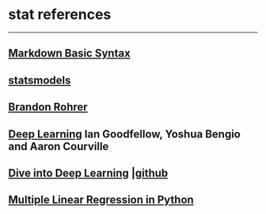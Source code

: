 # stat references
***
## [Markdown Basic Syntax](https://www.markdownguide.org/basic-syntax)
## [statsmodels](https://www.statsmodels.org/stable/install.html#installing-statsmodels)
## [Brandon Rohrer](https://e2eml.school/blog.html#000)
## [Deep Learning](https://www.deeplearningbook.org/lecture_slides.html) Ian Goodfellow, Yoshua Bengio and Aaron Courville
## [Dive into Deep Learning](https://d2l.ai/) [|github](https://github.com/d2l-ai/d2l-zh)
## [Multiple Linear Regression in Python](https://datatofish.com/multiple-linear-regression-python/)
